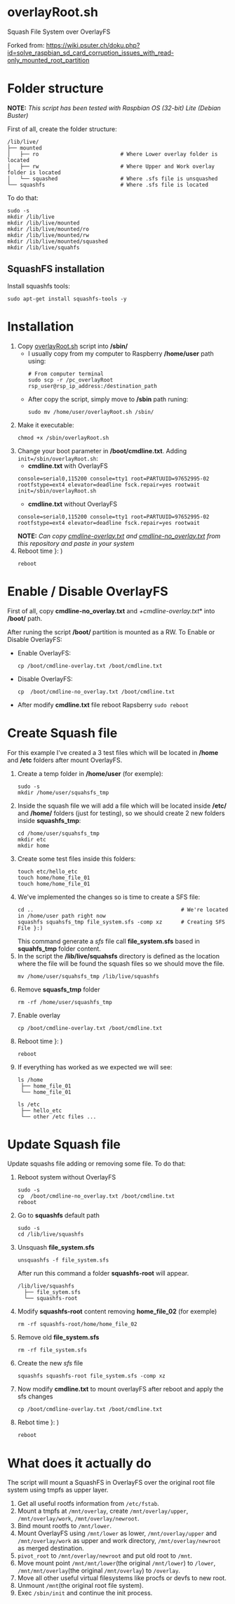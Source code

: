 # overlayRoot.sh
Squash File System over OverlayFS

Forked from: https://wiki.psuter.ch/doku.php?id=solve_raspbian_sd_card_corruption_issues_with_read-only_mounted_root_partition

# Folder structure
**NOTE:** _This script has been tested with Raspbian OS (32-bit) Lite (Debian Buster)_

First of all, create the folder structure:

    /lib/live/
    ├── mounted
    │   ├── ro 							# Where Lower overlay folder is located
    │   ├── rw 							# Where Upper and Work overlay folder is located
    │   └── squashed					# Where .sfs file is unsquashed
    └── squashfs						# Where .sfs file is located

To do that:
```
sudo -s
mkdir /lib/live
mkdir /lib/live/mounted
mkdir /lib/live/mounted/ro
mkdir /lib/live/mounted/rw
mkdir /lib/live/mounted/squashed
mkdir /lib/live/squahfs
```

## SquashFS installation
Install squashfs tools:
```
sudo apt-get install squashfs-tools -y 
```

# Installation
1. Copy [overlayRoot.sh](https://github.com/OxDAbit/overlayRoot.sh/blob/master/src/overlay_sfs/sbin/overlayRoot.sh) script into **/sbin/**
    - I usually copy from my computer to Raspberry **/home/user** path using:
        ```
        # From computer terminal
        sudo scp -r /pc_overlayRoot rsp_user@rsp_ip_address:/destination_path
        ```
    - After copy the script, simply move to **/sbin** path runing:
        ```
        sudo mv /home/user/overlayRoot.sh /sbin/
        ```
2. Make it executable:
    ```
    chmod +x /sbin/overlayRoot.sh
    ```
3. Change your boot parameter in **/boot/cmdline.txt**. Adding `init=/sbin/overlayRoot.sh`:
    - **cmdline.txt** with OverlayFS
    ```
    console=serial0,115200 console=tty1 root=PARTUUID=97652995-02 rootfstype=ext4 elevator=deadline fsck.repair=yes rootwait init=/sbin/overlayRoot.sh
    ```
    - **cmdline.txt** without OverlayFS
    ```
    console=serial0,115200 console=tty1 root=PARTUUID=97652995-02 rootfstype=ext4 elevator=deadline fsck.repair=yes rootwait 
    ```
    **NOTE:** _Can copy [cmdline-overlay.txt](https://github.com/OxDAbit/overlayRoot.sh/blob/master/src/overlay_sfs/boot/cmdline-overlay.txt) and [cmdline-no_overlay.txt](https://github.com/OxDAbit/overlayRoot.sh/blob/master/src/overlay_sfs/boot/cmdline-no_overlay.txt) from this repository and paste in your system_
4. Reboot time }: )
    ```
    reboot 
    ```

# Enable / Disable OverlayFS
First of all, copy **cmdline-no_overlay.txt** and *+cmdline-overlay.txt** into **/boot/** path.

After runing the script **/boot/** partition is mounted as a RW. To Enable or Disable OverlayFS:
- Enable OverlayFS:
    ``` 
    cp /boot/cmdline-overlay.txt /boot/cmdline.txt
    ```
- Disable OverlayFS:
    ```
    cp  /boot/cmdline-no_overlay.txt /boot/cmdline.txt
    ```
- After modify **cmdline.txt** file reboot Rapsberry `sudo reboot`

# Create Squash file
For this example I've created a 3 test files which will be located in **/home** and **/etc** folders after mount OverlayFS.
1. Create a temp folder in **/home/user** (for exemple):
    ```
    sudo -s
    mkdir /home/user/squahsfs_tmp 
    ```
2. Inside the squash file we will add a file which will be located inside **/etc/** and **/home/** folders (just for testing), so we should create 2 new folders inside **squashfs_tmp**:
    ``` 
    cd /home/user/squahsfs_tmp
    mkdir etc
    mkdir home
    ```
3. Create some test files inside this folders:
    ```
    touch etc/hello_etc
    touch home/home_file_01
    touch home/home_file_01
    ```
4. We've implemented the changes so is time to create a SFS file:
    ```
    cd ..                                               # We're located in /home/user path right now
    squashfs squahsfs_tmp file_system.sfs -comp xz      # Creating SFS File }:)
    ```
    This command generate a _sfs_ file call **file_system.sfs** based in **squahfs_tmp** folder content.
5. In the script the **/lib/live/squahsfs** directory is defined as the location where the file will be found the squash files so we should move the file.
    ```
    mv /home/user/squahsfs_tmp /lib/live/squashfs
    ```
6. Remove **squasfs_tmp** folder
    ```
    rm -rf /home/user/squashfs_tmp 
    ```
7. Enable overlay
    ```
    cp /boot/cmdline-overlay.txt /boot/cmdline.txt
    ```
8. Reboot time }: )
    ```
    reboot 
    ```
9. If everything has worked as we expected we will see:
    ```
    ls /home
     ├── home_file_01
     └── home_file_01

    ls /etc
     ├── hello_etc
     └── other /etc files ...
    ```

# Update Squash file
Update squashs file adding or removing some file. To do that:
1. Reboot system without OverlayFS
    ```
    sudo -s
    cp  /boot/cmdline-no_overlay.txt /boot/cmdline.txt
    reboot
    ```
2. Go to **squashfs** default path
    ```
    sudo -s
    cd /lib/live/squashfs
    ```
3. Unsquash **file_system.sfs**
    ```
    unsquashfs -f file_system.sfs
    ```
    After run this command a folder **squashfs-root** will appear.
    ```
    /lib/live/squashfs
      ├── file_sytem.sfs
      └── squashfs-root
    ```
4. Modify **squashfs-root** content removing **home_file_02** (for exemple)
    ```
    rm -rf squashfs-root/home/home_file_02 
    ```
5. Remove old **file_system.sfs**
    ```
    rm -rf file_system.sfs
    ```
6. Create the new _sfs_ file
    ```
    squashfs squashfs-root file_system.sfs -comp xz
    ```
7. Now modify **cmdline.txt** to mount overlayFS after reboot and apply the sfs changes
    ```
    cp /boot/cmdline-overlay.txt /boot/cmdline.txt
    ```
8. Rebot time }: )
    ```
    reboot 
    ```

# What does it actually do
The script will mount a SquashFS in OverlayFS over the original root file system using tmpfs as upper layer.
1. Get all useful rootfs information from `/etc/fstab`.
2. Mount a tmpfs at `/mnt/overlay`, create `/mnt/overlay/upper`, `/mnt/overlay/work`, `/mnt/overlay/newroot`.
3. Bind mount rootfs to `/mnt/lower`.
4. Mount OverlayFS using `/mnt/lower` as lower, `/mnt/overlay/upper` and `/mnt/overlay/work` as upper and work directory, `/mnt/overlay/newroot` as merged destination.
5. `pivot_root` to `/mnt/overlay/newroot` and put old root to `/mnt`.
6. Move mount point `/mnt/mnt/lower`(the original `/mnt/lower`) to `/lower`, `/mnt/mnt/overlay`(the original `/mnt/overlay`) to `/overlay`.
7. Move all other useful virtual filesystems like procfs or devfs to new root.
8. Unmount `/mnt`(the original root file system).
9. Exec `/sbin/init` and continue the init process.

